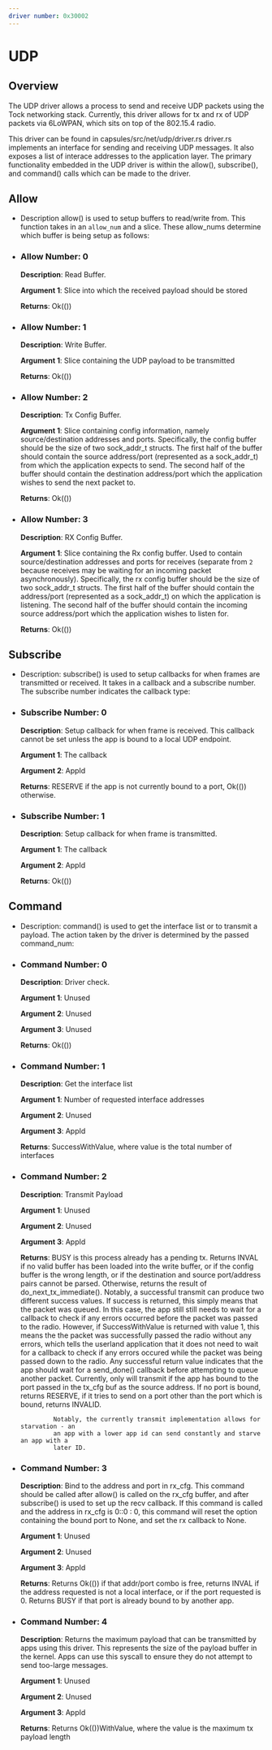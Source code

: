 ```yaml
---
driver number: 0x30002
---
```


# UDP

## Overview

The UDP driver allows a process to send and receive UDP packets using the
Tock networking stack. Currently, this driver allows for tx and rx of
UDP packets via 6LoWPAN, which sits on top of the 802.15.4 radio.

This driver can be found in capsules/src/net/udp/driver.rs
driver.rs implements an interface for sending
and receiving UDP messages. It also exposes a list of interace addresses to
the application layer. The primary functionality embedded in the UDP driver
is within the allow(), subscribe(), and command() calls which can be made to
the driver.

## Allow

  * Description allow() is used to setup buffers to read/write from. This function takes in
    an `allow_num` and a slice. These allow\_nums determine which buffer is being
    setup as follows:

  * ### Allow Number: 0

    **Description**: Read Buffer.

    **Argument 1**: Slice into which the received payload should be stored

    **Returns**: Ok(())

  * ### Allow Number: 1

    **Description**: Write Buffer.

    **Argument 1**: Slice containing the UDP payload to be transmitted

    **Returns**: Ok(())

  * ### Allow Number: 2

    **Description**: Tx Config Buffer.

    **Argument 1**: Slice containing config information, namely source/destination
                    addresses and ports.
                    Specifically, the config buffer should be the size of two sock_addr_t
                    structs. The first half of the buffer should contain the
                    source address/port (represented as a sock_addr_t)
                    from which the application expects to send.
                    The second half of the buffer should contain the destination
                    address/port which the application wishes to send the next packet to.

    **Returns**: Ok(())

  * ### Allow Number: 3

    **Description**: RX Config Buffer.

    **Argument 1**: Slice containing the Rx config buffer.
                    Used to contain source/destination addresses
                    and ports for receives (separate from `2` because receives may
                    be waiting for an incoming packet asynchronously). Specifically,
                    the rx config buffer should be the size of two sock_addr_t
                    structs. The first half of the buffer should contain the
                    address/port (represented as a sock_addr_t)
                    on which the application is listening.
                    The second half of the buffer should contain the incoming source
                    address/port which the application wishes to listen for.

    **Returns**: Ok(())

## Subscribe

  * Description: subscribe() is used to setup callbacks for when frames are transmitted or received.
    It takes in a callback and a subscribe number. The subscribe number indicates the
    callback type:

  * ### Subscribe Number: 0

    **Description**: Setup callback for when frame is received. This callback cannot be set unless
                     the app is bound to a local UDP endpoint.

    **Argument 1**: The callback

    **Argument 2**: AppId

    **Returns**: RESERVE if the app is not currently bound to a port, Ok(()) otherwise.

  * ### Subscribe Number: 1

    **Description**: Setup callback for when frame is transmitted.

    **Argument 1**: The callback

    **Argument 2**: AppId

    **Returns**: Ok(())

## Command

  * Description: command() is used to get the interface list or to transmit a payload. The action
    taken by the driver is determined by the passed command\_num:

  * ### Command Number: 0

    **Description**: Driver check.

    **Argument 1**: Unused

    **Argument 2**: Unused

    **Argument 3**: Unused

    **Returns**: Ok(())

  * ### Command Number: 1

    **Description**: Get the interface list

    **Argument 1**: Number of requested interface addresses

    **Argument 2**: Unused

    **Argument 3**: AppId

    **Returns**: SuccessWithValue, where value is the total number of interfaces

  * ### Command Number: 2

    **Description**: Transmit Payload

    **Argument 1**: Unused

    **Argument 2**: Unused

    **Argument 3**: AppId

    **Returns**: BUSY is this process already has a pending tx.
                 Returns INVAL if no valid buffer has been loaded into the write buffer,
                 or if the config buffer is the wrong length, or if the destination and source
                 port/address pairs cannot be parsed.
                 Otherwise, returns the result of do_next_tx_immediate(). Notably, a successful
                 transmit can produce two different success values. If success is returned,
                 this simply means that the packet was queued. In this case, the app still
                 still needs to wait for a callback to check if any errors occurred before
                 the packet was passed to the radio. However, if SuccessWithValue
                 is returned with value 1, this means the the packet was successfully passed
                 the radio without any errors, which tells the userland application that it does
                 not need to wait for a callback to check if any errors occured while the packet
                 was being passed down to the radio. Any successful return value indicates that
                 the app should wait for a send_done() callback before attempting to queue another
                 packet.
                 Currently, only will transmit if the app has bound to the port passed in the tx_cfg
                 buf as the source address. If no port is bound, returns RESERVE, if it tries to
                 send on a port other than the port which is bound, returns INVALID.

                 Notably, the currently transmit implementation allows for starvation - an
                 an app with a lower app id can send constantly and starve an app with a
                 later ID.

  * ### Command Number: 3

    **Description**: Bind to the address and port in rx_cfg.
                     This command should be called after allow() is called on the rx_cfg buffer, and
                     after subscribe() is used to set up the recv callback. If this command is called
                     and the address in rx_cfg is 0::0 : 0, this command will reset the option
                     containing the bound port to None, and set the rx callback to None.

    **Argument 1**: Unused

    **Argument 2**: Unused

    **Argument 3**: AppId

    **Returns**: Returns Ok(()) if that addr/port combo is free,
                 returns INVAL if the address requested is not a local interface, or if the port
                 requested is 0. Returns BUSY if that port is already bound to by another app.

  * ### Command Number: 4

    **Description**: Returns the maximum payload that can be transmitted by apps using this driver.
                     This represents the size of the payload buffer in the kernel. Apps can use
                     this syscall to ensure they do not attempt to send too-large messages.

    **Argument 1**: Unused

    **Argument 2**: Unused

    **Argument 3**: AppId

    **Returns**: Returns Ok(())WithValue, where the value is the maximum tx payload length

